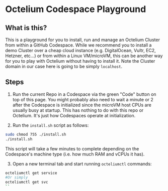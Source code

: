 # Octelium Codespace Playground

## What is this?

This is a playground for you to install, run and manage an Octelium Cluster from within a GitHub Codespace. While we recommend you to install a demo Cluster over a cheap cloud instance (e.g. DigitalOcean, Vultr, EC2, Hetzner, etc...) or from within a Linux VM/microVM, this can be another way for you to play with Octelium without having to install it. Note the Cluster domain in our case here is going to be simply `localhost`.


## Steps

1. Run the current Repo in a Codespace via the green "Code" button on top of this page. You might probably also need to wait a minute or 2 after the Codespace is initialized since the microVM host CPUs are usually busy at startup. This has nothing to do with this repo or Octelium. It's just how Codespaces operate at initialization.

2. Run the `install.sh` script as follows:

```bash
sudo chmod 755 ./install.sh
./install.sh
```


This script will take a few minutes to complete depending on the Codespace's machine type (i.e. how much RAM and vCPUs it has).

3. Open a new terminal tab and start running `octeliumctl` commands:

```bash
octeliumctl get service
#Or simply
octeliumctl get svc
``